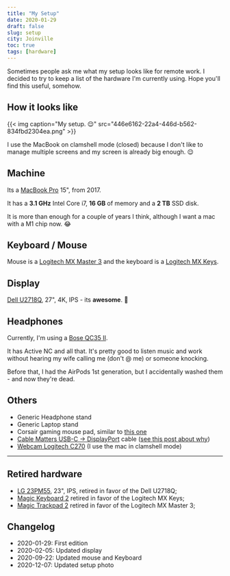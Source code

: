 ```yaml
---
title: "My Setup"
date: 2020-01-29
draft: false
slug: setup
city: Joinville
toc: true
tags: [hardware]
---
```


Sometimes people ask me what my setup looks like for remote work. I decided to try to keep a list of the hardware I'm currently using. Hope you'll find this useful, somehow.

## How it looks like

{{< img caption="My setup. 😌" src="446e6162-22a4-446d-b562-834fbd2304ea.png" >}}

I use the MacBook on clamshell mode (closed) because I don't like to manage
multiple screens and my screen is already big enough. 😌

## Machine

Its a [MacBook Pro](https://amzn.to/2GAaGBm) 15", from 2017.

It has a **3.1 GHz** Intel Core i7, **16 GB** of memory and a **2 TB** SSD disk.

It is more than enough for a couple of years I think, although I want a mac with a M1 chip now. 😂

## Keyboard / Mouse

Mouse is a [Logitech MX Master 3](https://amzn.to/3kMRMJj) and the keyboard is a [Logitech MX Keys](https://amzn.to/3i43b5U).

## Display

[Dell U2718Q](https://amzn.to/3aNRbDb), 27", 4K, IPS - its **awesome**. 🤩

## Headphones

Currently, I'm using a [Bose QC35 II](https://amzn.to/2S0eYqN). 

It has Active NC and all that. It's pretty good to listen music and work without hearing my wife calling me (don't @ me) or someone knocking.

Before that, I had the AirPods 1st generation, but I accidentally washed them - and now they're dead.

## Others

- Generic Headphone stand
- Generic Laptop stand
- Corsair gaming mouse pad, similar to [this one](https://amzn.to/313Zmqm)
- [Cable Matters USB-C → DisplayPort](https://amzn.to/394xZiG) cable ([see this post about why](https://carlosbecker.dev/posts/macos-4k-display))
- [Webcam Logitech C270](https://amzn.to/2tdcj4O) (I use the mac in clamshell mode)

---

## Retired hardware

- [LG 23PM55](https://www.lg.com/za/monitors/lg-23MP55HQ), 23", IPS, retired in favor of the Dell U2718Q;
- [Magic Keyboard 2](https://amzn.to/3aYGP3x) retired in favor of the Logitech MX Keys;
- [Magic Trackpad 2](https://amzn.to/2t5phRU) retired in favor of the Logitech MX Master 3;

## Changelog

- 2020-01-29: First edition
- 2020-02-05: Updated display
- 2020-09-22: Updated mouse and Keyboard
- 2020-12-07: Updated setup photo
